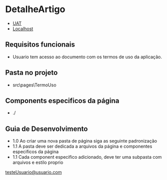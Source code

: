 

# DetalheArtigo

- [UAT](https://web.opti.marketing/termos-de-uso)
- [Localhost](http://http://localhost:3000/termos-de-uso)
 
## Requisitos funcionais

- Usuario tem acesso ao documento com os termos de uso da aplicação.

## Pasta no projeto
- src\pages\TermoUso

## Components especificos da página
- ./

## Guia de Desenvolvimento

- 1.0 Ao criar uma nova pasta de página siga as seguinte padronização
- 1.1 A pasta deve ser dedicada a arquivos da página e componentes especificos da página
- 1.1 Cada component especifico adicionado, deve ter uma subpasta com arquivos e estilo proprio


 testeUsuario@usuario.com
